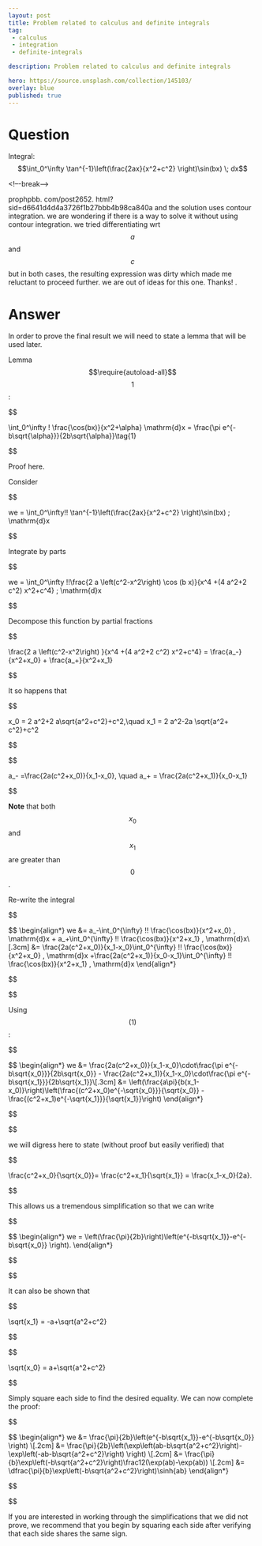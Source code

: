 ```yaml
---
layout: post
title: Problem related to calculus and definite integrals
tag:
 - calculus
 - integration
 - definite-integrals

description: Problem related to calculus and definite integrals

hero: https://source.unsplash.com/collection/145103/
overlay: blue 
published: true
---
```


# Question 

Integral: $$\int_0^\infty \tan^{-1}\left(\frac{2ax}{x^2+c^2} \right)\sin(bx) \; dx$$

<!–-break-–>

prophpbb.
com/post2652.
html?sid=d6641d4d4a3726f1b27bbb4b98ca840a and the solution uses contour integration.
 we are  wondering if there is a way to solve it without using contour integration.
 we tried differentiating wrt $$a$$ and $$c$$ but in both cases, the resulting expression was dirty which made me reluctant to proceed further.
 we are  out of ideas for this one.
 Thanks!
.


# Answer 


In order to prove the final result we will need to state a lemma that will be used later.

Lemma$$\require{autoload-all}$$ $$1$$:


$$

\int_0^\infty \! \frac{\cos(bx)}{x^2+\alpha} \mathrm{d}x = \frac{\pi e^{-b\sqrt{\alpha}}}{2b\sqrt{\alpha}}\tag{1}

$$


Proof here.

Consider


$$

we = \int_0^\infty\!\! \tan^{-1}\left(\frac{2ax}{x^2+c^2} \right)\sin(bx) \; \mathrm{d}x

$$


Integrate by parts


$$

we = \int_0^\infty \!\!\frac{2 a \left(c^2-x^2\right) \cos (b x)}{x^4 +(4 a^2+2 c^2) x^2+c^4} \; \mathrm{d}x

$$


Decompose this function by partial fractions 

$$

\frac{2 a \left(c^2-x^2\right) }{x^4 +(4 a^2+2 c^2) x^2+c^4} = \frac{a_-}{x^2+x_0} + \frac{a_+}{x^2+x_1}

$$


It so happens that


$$

x_0 = 2 a^2+2 a\sqrt{a^2+c^2}+c^2,\quad x_1 = 2 a^2-2a \sqrt{a^2+ c^2}+c^2

$$




$$

a_- =\frac{2a(c^2+x_0)}{x_1-x_0}, \quad a_+ = \frac{2a(c^2+x_1)}{x_0-x_1}

$$




**Note** that both $$x_0$$ and $$x_1$$ are greater than $$0$$.

Re-write the integral


$$




$$
\begin{align*}
 we &= a_-\int_0^{\infty} \!\! \frac{\cos(bx)}{x^2+x_0} \, \mathrm{d}x + a_+\int_0^{\infty} \!\! \frac{\cos(bx)}{x^2+x_1} \, \mathrm{d}x\\[.3cm] &= \frac{2a(c^2+x_0)}{x_1-x_0}\int_0^{\infty} \!\! \frac{\cos(bx)}{x^2+x_0} \, \mathrm{d}x +\frac{2a(c^2+x_1)}{x_0-x_1}\int_0^{\infty} \!\! \frac{\cos(bx)}{x^2+x_1} \, \mathrm{d}x
\end{align*}


$$

$$


Using $$(1)$$:


$$




$$
\begin{align*}
 we &= \frac{2a(c^2+x_0)}{x_1-x_0}\cdot\frac{\pi e^{-b\sqrt{x_0}}}{2b\sqrt{x_0}} - \frac{2a(c^2+x_1)}{x_1-x_0}\cdot\frac{\pi e^{-b\sqrt{x_1}}}{2b\sqrt{x_1}}\\[.3cm] &= \left(\frac{a\pi}{b(x_1-x_0)}\right)\left(\frac{(c^2+x_0)e^{-\sqrt{x_0}}}{\sqrt{x_0}} - \frac{(c^2+x_1)e^{-\sqrt{x_1}}}{\sqrt{x_1}}\right)
\end{align*}


$$

$$



we will digress here to state (without proof but easily verified) that 

$$

\frac{c^2+x_0}{\sqrt{x_0}}= \frac{c^2+x_1}{\sqrt{x_1}} = \frac{x_1-x_0}{2a}.

$$

 This allows us a tremendous simplification so that we can write


$$




$$
\begin{align*}
 we = \left(\frac{\pi}{2b}\right)\left(e^{-b\sqrt{x_1}}-e^{-b\sqrt{x_0}} \right). 
\end{align*}


$$

$$


It can also be shown that 


$$

\sqrt{x_1} = -a+\sqrt{a^2+c^2}

$$

 


$$

\sqrt{x_0} = a+\sqrt{a^2+c^2}

$$

 
Simply square each side to find the desired equality.
We can now complete the proof:


$$




$$
\begin{align*}
 we &= \frac{\pi}{2b}\left(e^{-b\sqrt{x_1}}-e^{-b\sqrt{x_0}} \right) \\[.2cm]
&=  \frac{\pi}{2b}\left(\exp\left(ab-b\sqrt{a^2+c^2}\right)-\exp\left(-ab-b\sqrt{a^2+c^2}\right) \right) \\[.2cm]
&=  \frac{\pi}{b}\exp\left(-b\sqrt{a^2+c^2}\right)\frac12(\exp(ab)-\exp(ab)) \\[.2cm]
&= \dfrac{\pi}{b}\exp\left(-b\sqrt{a^2+c^2}\right)\sinh{ab}
\end{align*}


$$

$$


If you are interested in working through the simplifications that we did not prove, we recommend that you begin by squaring each side after verifying that each side shares the same sign.


